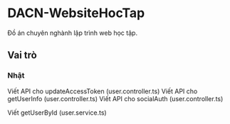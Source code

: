 # DACN-WebsiteHocTap

Đồ án chuyên nghành lập trình web học tập.

## Vai trò

### Nhật

Viết API cho updateAccessToken (user.controller.ts)
Viết API cho getUserInfo (user.controller.ts)
Viết API cho socialAuth (user.controller.ts)

Viết getUserById (user.service.ts)
